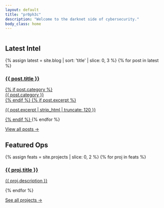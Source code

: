 ```yaml
---
layout: default
title: "pr0ph3c"
description: "Welcome to the darknet side of cybersecurity."
body_class: home
---
```


<section class="terminal">
  <pre data-typed='[
    "Initializing pr0ph3c...",
    "Access granted.",
    "Welcome to the darknet side of cybersecurity."
  ]'></pre>
</section>

<section class="grid two">
  <div>
    <h2>Latest Intel</h2>
    <div class="cards">
      {% assign latest = site.blog | sort: 'title' | slice: 0, 3 %}
      {% for post in latest %}
        <a class="card" href="{{ post.url | relative_url }}">
          <h3>{{ post.title }}</h3>
          {% if post.category %}<div class="badge">{{ post.category }}</div>{% endif %}
          {% if post.excerpt %}<p>{{ post.excerpt | strip_html | truncate: 120 }}</p>{% endif %}
        </a>
      {% endfor %}
    </div>
    <p><a class="ghost" href="{{ '/blog' | relative_url }}">View all posts →</a></p>
  </div>
  <div>
    <h2>Featured Ops</h2>
    <div class="cards">
      {% assign feats = site.projects | slice: 0, 2 %}
      {% for proj in feats %}
      <a class="card" href="{{ proj.url | relative_url }}">
        <h3>{{ proj.title }}</h3>
        <p>{{ proj.description }}</p>
      </a>
      {% endfor %}
    </div>
    <p><a class="ghost" href="{{ '/projects' | relative_url }}">See all projects →</a></p>
  </div>
</section>